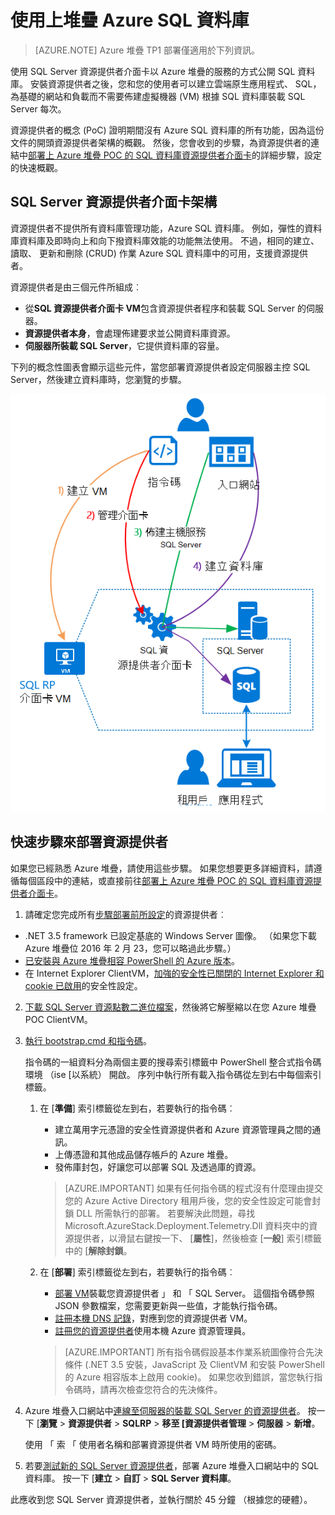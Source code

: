 <properties
    pageTitle="使用 SQL 資料庫 Azure 堆疊上 |Microsoft Azure"
    description="瞭解如何將 SQL 資料庫部署為 Azure 堆疊及快速步驟部署的 SQL Server 資源提供者介面卡的服務。"
    services="azure-stack"
    documentationCenter=""
    authors="Dumagar"
    manager="byronr"
    editor=""/>

<tags
    ms.service="multiple"
    ms.workload="na"
    ms.tgt_pltfrm="na"
    ms.devlang="na"
    ms.topic="article"
    ms.date="09/26/2016"
    ms.author="dumagar"/>

# <a name="use-sql-databases-on-azure-stack"></a>使用上堆疊 Azure SQL 資料庫

> [AZURE.NOTE] Azure 堆疊 TP1 部署僅適用於下列資訊。

使用 SQL Server 資源提供者介面卡以 Azure 堆疊的服務的方式公開 SQL 資料庫。 安裝資源提供者之後，您和您的使用者可以建立雲端原生應用程式、 SQL，為基礎的網站和負載而不需要佈建虛擬機器 (VM) 根據 SQL 資料庫裝載 SQL Server 每次。

資源提供者的概念 (PoC) 證明期間沒有 Azure SQL 資料庫的所有功能，因為這份文件的開頭資源提供者架構的概觀。 然後，您會收到的步驟，為資源提供者的連結中[部署上 Azure 堆疊 POC 的 SQL 資料庫資源提供者介面卡](azure-stack-sql-rp-deploy-long.md)的詳細步驟，設定的快速概觀。

## <a name="sql-server-resource-provider-adapter-architecture"></a>SQL Server 資源提供者介面卡架構
資源提供者不提供所有資料庫管理功能，Azure SQL 資料庫。 例如，彈性的資料庫資料庫及即時向上和向下撥資料庫效能的功能無法使用。 不過，相同的建立、 讀取、 更新和刪除 (CRUD) 作業 Azure SQL 資料庫中的可用，支援資源提供者。

資源提供者是由三個元件所組成︰

- 從**SQL 資源提供者介面卡 VM**包含資源提供者程序和裝載 SQL Server 的伺服器。
- **資源提供者本身**，會處理佈建要求並公開資料庫資源。
- **伺服器所裝載 SQL Server**，它提供資料庫的容量。

下列的概念性圖表會顯示這些元件，當您部署資源提供者設定伺服器主控 SQL Server，然後建立資料庫時，您瀏覽的步驟。

![Azure 堆疊 SQL 資源提供者介面卡簡單架構](./media/azure-stack-sql-rp-deploy-short/sqlrparch.png)

## <a name="quick-steps-to-deploy-the-resource-provider"></a>快速步驟來部署資源提供者
如果您已經熟悉 Azure 堆疊，請使用這些步驟。 如果您想要更多詳細資料，請遵循每個區段中的連結，或直接前往[部署上 Azure 堆疊 POC 的 SQL 資料庫資源提供者介面卡](azure-stack-sql-rp-deploy-long.md)。

1.  請確定您完成所有[步驟部署前所設定](azure-stack-sql-rp-deploy-long.md#set-up-steps-before-you-deploy)的資源提供者︰

  - .NET 3.5 framework 已設定基底的 Windows Server 圖像。 （如果您下載 Azure 堆疊位 2016 年 2 月 23，您可以略過此步驟。）
  - [已安裝與 Azure 堆疊相容 PowerShell 的 Azure 版本](http://aka.ms/azStackPsh)。
  - 在 Internet Explorer ClientVM，[加強的安全性已關閉的 Internet Explorer 和 cookie 已啟用](azure-stack-sql-rp-deploy-long.md#Turn-off-IE-enhanced-security-and-enable-cookies)的安全性設定。

2. [下載 SQL Server 資源點數二進位檔案](http://aka.ms/massqlrprfrsh)，然後將它解壓縮以在您 Azure 堆疊 POC ClientVM。

3. [執行 bootstrap.cmd 和指令碼](azure-stack-sql-rp-deploy-long.md#Bootstrap-the-resource-provider-deployment-PowerShell-and-Prepare-for-deployment)。

    指令碼的一組資料分為兩個主要的搜尋索引標籤中 PowerShell 整合式指令碼環境 （ise [以系統） 開啟。 序列中執行所有載入指令碼從左到右中每個索引標籤。

    1. 在 [**準備**] 索引標籤從左到右，若要執行的指令碼︰

        - 建立萬用字元憑證的安全性資源提供者和 Azure 資源管理員之間的通訊。
        - 上傳憑證和其他成品儲存帳戶的 Azure 堆疊。
        - 發佈庫封包，好讓您可以部署 SQL 及透過庫的資源。

        > [AZURE.IMPORTANT] 如果有任何指令碼的程式沒有什麼理由提交您的 Azure Active Directory 租用戶後，您的安全性設定可能會封鎖 DLL 所需執行的部署。 若要解決此問題，尋找 Microsoft.AzureStack.Deployment.Telemetry.Dll 資料夾中的資源提供者，以滑鼠右鍵按一下、 [**屬性**]，然後檢查 [**一般**] 索引標籤中的 [**解除封鎖**。

    1. 在 [**部署**] 索引標籤從左到右，若要執行的指令碼︰

        - [部署 VM](azure-stack-sql-rp-deploy-long.md#Deploy-the-SQL-Server-Resource-Provider-VM)裝載您資源提供者 」 和 「 SQL Server。 這個指令碼參照 JSON 參數檔案，您需要更新與一些值，才能執行指令碼。
        - [註冊本機 DNS 記錄](azure-stack-sql-rp-deploy-long.md#Update-the-local-DNS)，對應到您的資源提供者 VM。
        - [註冊您的資源提供者](azure-stack-sql-rp-deploy-long.md#Register-the-SQL-RP-Resource-Provider)使用本機 Azure 資源管理員。

        > [AZURE.IMPORTANT] 所有指令碼假設基本作業系統圖像符合先決條件 (.NET 3.5 安裝，JavaScript 及 ClientVM 和安裝 PowerShell 的 Azure 相容版本上啟用 cookie)。 如果您收到錯誤，當您執行指令碼時，請再次檢查您符合的先決條件。

6. Azure 堆疊入口網站中[連線至伺服器的裝載 SQL Server 的資源提供者](#Provide-capacity-to-your-SQL-Resource-Provider-by-connecting-it-to-a-hosting-SQL-server)。 按一下 [**瀏覽** &gt; **資源提供者** &gt; **SQLRP** &gt; **移至 [資源提供者管理** &gt; **伺服器** &gt; **新增**。

    使用 「 索 「 使用者名稱和部署資源提供者 VM 時所使用的密碼。

7. 若要[測試新的 SQL Server 資源提供者](/azure-stack-sql-rp-deploy-long.md#create-your-first-sql-database-to-test-your-deployment)，部署 Azure 堆疊入口網站中的 SQL 資料庫。 按一下 [**建立** &gt; **自訂** &gt; **SQL Server 資料庫**。

此應收到您 SQL Server 資源提供者，並執行關於 45 分鐘 （根據您的硬體）。
